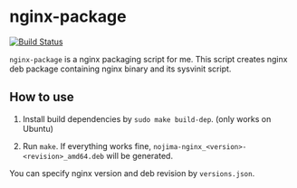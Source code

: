 nginx-package
=============

[![Build Status](https://travis-ci.org/nojima/nginx-package.svg?branch=master)](https://travis-ci.org/nojima/nginx-package)

`nginx-package` is a nginx packaging script for me.
This script creates nginx deb package containing nginx binary and its sysvinit script.

How to use
----------

1. Install build dependencies by `sudo make build-dep`. (only works on Ubuntu)

2. Run `make`.
   If everything works fine, `nojima-nginx_<version>-<revision>_amd64.deb` will be generated.

You can specify nginx version and deb revision by `versions.json`.

